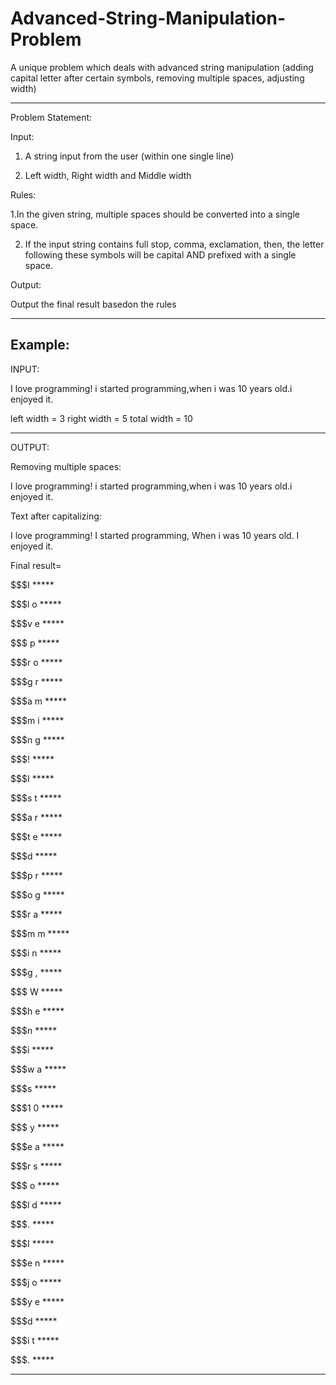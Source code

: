 # Advanced-String-Manipulation-Problem
A unique problem which deals with advanced string manipulation (adding capital letter after certain symbols, removing multiple spaces, adjusting width)

-------------

Problem Statement:

Input:

1. A string input from the user (within one single line)

2. Left width, Right width and Middle width

Rules:

1.In the given string, multiple spaces should be converted into a single space.

2. If the input string contains full stop, comma, exclamation,
then, the letter following these symbols will be capital AND prefixed with a single space.

Output:

Output the final result basedon the rules

---------------
Example:
---------------

INPUT:


I love programming!       i started programming,when i was 10 years old.i enjoyed it.

left width = 3
right width = 5
total width = 10

---------------
OUTPUT: 

Removing multiple spaces:

I love programming! i started programming,when i was 10 years old.i enjoyed it.


Text after capitalizing:

I love programming! I started programming, When i was 10 years old. I enjoyed it.

Final result=

$$$I   *****

$$$l o *****

$$$v e *****

$$$  p *****

$$$r o *****

$$$g r *****

$$$a m *****

$$$m i *****

$$$n g *****

$$$!   *****

$$$I   *****

$$$s t *****

$$$a r *****

$$$t e *****

$$$d   *****

$$$p r *****

$$$o g *****

$$$r a *****

$$$m m *****

$$$i n *****

$$$g , *****

$$$  W *****

$$$h e *****

$$$n   *****

$$$i   *****

$$$w a *****

$$$s   *****

$$$1 0 *****

$$$  y *****

$$$e a *****

$$$r s *****

$$$  o *****

$$$l d *****

$$$.   *****

$$$I   *****

$$$e n *****

$$$j o *****

$$$y e *****

$$$d   *****

$$$i t *****

$$$.   *****


--------


